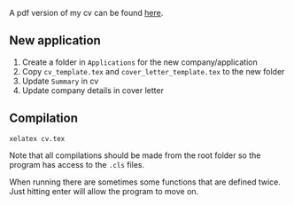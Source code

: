 A pdf version of my cv can be found [here](./cv.pdf).

## New application

1. Create a folder in `Applications` for the new company/application
1. Copy `cv_template.tex` and `cover_letter_template.tex` to the new folder
1. Update `Summary` in cv
1. Update company details in cover letter

## Compilation

`xelatex cv.tex`

Note that all compilations should be made from the root folder so the program
has access to the `.cls` files.

When running there are sometimes some functions that are defined twice. Just
hitting enter will allow the program to move on.
